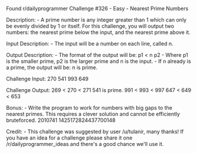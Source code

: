 Found r/dailyprogrammer Challenge #326 - Easy
	- Nearest Prime Numbers

Description:
	- A prime number is any integer greater than 1 which can only be evenly divided by 1 or itself. For this challenge, you will output two numbers: the nearest prime below the input, and the nearest prime above it. 

Input Description:
	- The input will be a number on each line, called n.

Output Description:
	- The format of the output will be: p1 < n p2
	   - Where p1 is the smaller prime, p2 is the larger prime and n is the input.
	- If n already is a prime, the output will be: n is prime.

Challenge Input:
	270
	541
	993
	649

Challenge Output:
	269 < 270 < 271
	541 is prime.
	991 < 993 < 997
	647 < 649 < 653

Bonus:
	- Write the program to work for numbers with big gaps to the nearest primes. This requires a clever solution and cannot be efficiently bruteforced.
	2010741
	1425172824437700148

Credit:
	- This challenge was suggested by user /u/tulanir, many thanks! If you have an idea for a challenge please share it one /r/dailyprogrammer_ideas and there's a good chance we'll use it.

